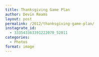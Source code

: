 ```yaml
---
title: Thanksgiving Game Plan
author: Devin Reams
layout: post
permalink: /2012/thanksgiving-game-plan/
instagrate_id:
  - 333543363391222070_52011
categories:
  - Photos
format: image
---
```

<!-- This post is created by Instagrate to WordPress, a WordPress Plugin by polevaultweb.com - http://www.polevaultweb.com/plugins/instagrate-to-wordpress/ -->